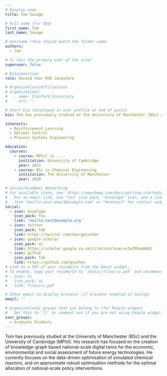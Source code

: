 ```yaml
---
# Display name
title: Tom Savage

# Full name (for SEO)
first_name: Tom
last_name: Savage

# Username (this should match the folder name)
authors:
  - tom

# Is this the primary user of the site?
superuser: false

# Role/position
role: Second Year PhD Candidare

# Organizations/Affiliations
# organizations:
#   - name: Stanford University
#     url: ''

# Short bio (displayed in user profile at end of posts)
bio: Tom has previously studied at the University of Manchester (BSc) and the University of Cambridge (MPhil). His research has focused on the creation of knowledge-graph based national-scale digital twins for the economic, environmental and social assessment of future energy technologies. He currently focuses on the data-driven optimisation of simulated chemical reactors, and on approximate robust optimisation methods for the optimal allocation of national-scale policy interventions.

interests:
  - Reinforcement Learning
  - Optimal Control
  - Process Systems Engineering

education:
  courses:
    - course: MPhil in ....
      institution: University of Cambridge
      year: 2021
    - course: BSc in Chemical Engineering
      institution: The University of Manchester
      year: 2020

# Social/Academic Networking
# For available icons, see: https://wowchemy.com/docs/getting-started/page-builder/#icons
#   For an email link, use "fas" icon pack, "envelope" icon, and a link in the
#   form "mailto:your-email@example.com" or "#contact" for contact widget.
social:
  - icon: envelope
    icon_pack: fas
    link: 'mailto:test@example.org'
  - icon: twitter
    icon_pack: fab
    link: https://twitter.com/GeorgeCushen
  - icon: google-scholar
    icon_pack: ai
    link: https://scholar.google.co.uk/citations?user=sIwtMXoAAAAJ
  - icon: github
    icon_pack: fab
    link: https://github.com/gcushen
# Link to a PDF of your resume/CV from the About widget.
# To enable, copy your resume/CV to `static/files/cv.pdf` and uncomment the lines below.
# - icon: cv
#   icon_pack: ai
#   link: files/cv.pdf

# Enter email to display Gravatar (if Gravatar enabled in Config)
email: ''

# Organizational groups that you belong to (for People widget)
#   Set this to `[]` or comment out if you are not using People widget.
user_groups:
  - Graduate Students
---
```


Tom has previously studied at the University of Manchester (BSc) and the University of Cambridge (MPhil). His research has focused on the creation of knowledge-graph based national-scale digital twins for the economic, environmental and social assessment of future energy technologies. He currently focuses on the data-driven optimisation of simulated chemical reactors, and on approximate robust optimisation methods for the optimal allocation of national-scale policy interventions.